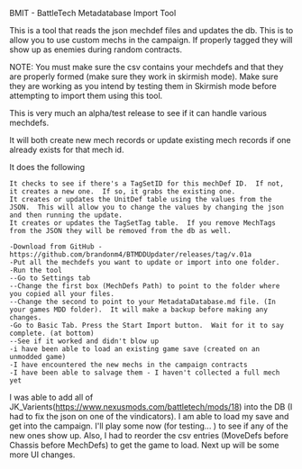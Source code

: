 BMIT - BattleTech Metadatabase Import Tool

This is a tool that reads the json mechdef files and updates the db.  This is to allow you to use custom mechs in the campaign.  If properly tagged they will show up as enemies during random contracts.

NOTE: You must make sure the csv contains your mechdefs and that they are properly formed (make sure they work in skirmish mode). Make sure they are working as you intend by testing them in Skirmish mode before attempting to import them using this tool.  

This is very much an alpha/test release to see if it can handle various mechdefs.

It will both create new mech records or update existing mech records if one already exists for that mech id.

It does the following

    It checks to see if there's a TagSetID for this mechDef ID.  If not, it creates a new one.  If so, it grabs the existing one.
    It creates or updates the UnitDef table using the values from the JSON.  This will allow you to change the values by changing the json and then running the update.
    It creates or updates the TagSetTag table.  If you remove MechTags from the JSON they will be removed from the db as well.

    -Download from GitHub - https://github.com/brandonm4/BTMDDUpdater/releases/tag/v.01a
    -Put all the mechdefs you want to update or import into one folder.
    -Run the tool
	--Go to Settings tab
    --Change the first box (MechDefs Path) to point to the folder where you copied all your files.
    --Change the second to point to your MetadataDatabase.md file. (In your games MDD folder).  It will make a backup before making any changes.
    -Go to Basic Tab. Press the Start Import button.  Wait for it to say complete. (at bottom)           
    --See if it worked and didn't blow up
    -i have been able to load an existing game save (created on an unmodded game)
    -I have encountered the new mechs in the campaign contracts
    -I have been able to salvage them - I haven't collected a full mech yet


I was able to add all of JK_Varients(https://www.nexusmods.com/battletech/mods/18) into the DB (I had to fix the json on one of the vindicators).  I am able to load my save and get into the campaign.  I'll play some now (for testing... ) to see if any of the new ones show up. Also, I had to reorder the csv entries (MoveDefs before Chassis before MechDefs) to get the game to load.
Next up will be some more UI changes.
